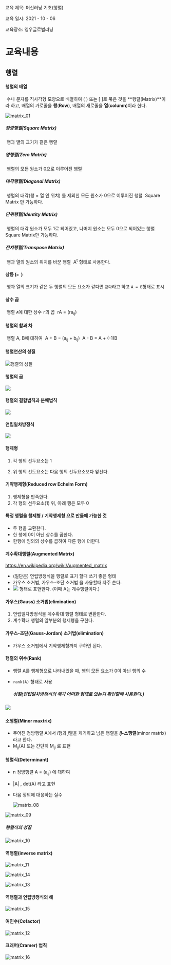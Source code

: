  교육 제목: 머신러닝 기초(행렬)

교육 일시: 2021 - 10 - 06

교육장소: 영우글로벌러닝

# 교육내용

## 행렬

#### 행렬의 배열

​	수나 문자를 직사각형 모양으로 배열하여 (    ) 또는 [    ]로 묶은 것을 **행렬(Matrix)**이라 하고, 
배열의 가로줄을 **행**(**Row**), 배열의 새로줄을 **열**(**column**)이라 한다. 

![matrix_01](img/matrix_01.PNG)

##### 정방행렬(Square Matrix)

​	행과 열의 크기가 같은 행렬

##### 영행렬(Zero Matrix)

​	행렬의 모든 원소가 0으로 이루어진 행렬

##### 대각행렬(Diagonal Matrix)

​	행렬의 대각(행 = 열 인 위치) 를 제외한 모든 원소가 0으로 이루어진 행렬
​	Square Matrix 만 가능하다. 

##### 단위행렬(Identity Matrix)

​	행렬의 대각 원소가 모두 1로 되어있고, 나머지 원소는 모두 0으로 되어있는 행렬
​	Square Matrix만 가능하다. 

##### 전치행렬(Transpose Matrix)

​	행과 열의 원소의 위치를 바꾼 행렬 
​	A<sup>t</sup> 형태로 사용한다. 

#### 상등 (`= `)

​	행과 열의 크기가 같은 두 행렬의 모든 요소가 같다면 `같다`라고 하고 `A = B`형태로 표시

#### 상수 곱

​	행렬 `A`에 대한 상수 `r`의 곱
​		rA = (ra<sub>ij</sub>) 

#### 행렬의 합과 차

​		행렬 A, B에 대하여
​		A + B = (a<sub>ij</sub> + b<sub>ij</sub>)
​		A - B = A + (-1)B

#### 행렬연산의 성질

![행렬의 성질](img/matrix_02.PNG) 

#### 행렬의 곱

![](img/matrix_03.PNG) 

#### 행렬의 결합법칙과 분배법칙

 ![](img/matrix_04.PNG)

#### 연립일차방정식

 ![](img/matrix_05.PNG)





#### 행제형

  1. 각 행의 선두요소는 1

  2. 위 행의 선도요소는 다음 행의 선두요소보다 앞선다. 


#### 기약행제형(Reduced row Echelm Form)

  1. 행제형을 만족한다. 
  2. 각 행의 선두요소(1) 위, 아래 행은 모두 0



#### 특정 행렬을 행제형 / 기약행제형 으로 만들때 가능한 것

- 두 행을 교환한다. 
- 한 행에 0이 아닌 상수를 곱한다. 
- 한행에 임의의 상수를 곱하여 다른 행에 더한다. 



#### 계수확대행렬(Augmented Matrix)

https://en.wikipedia.org/wiki/Augmented_matrix

- (일단은) 연립방정식을 행렬로 표기 할때 쓰기 좋은 형태
- 가우스 소거법, 가우스-조단 소거법 을 사용할때 자주 쓴다. 
-  ![](img/matrix_06.svg) 형태로 표현한다. 
  (이때 A는 계수행렬이다.)



#### 가우스(Gauss) 소거법(elimination)

1. 연립일차방정식을 계수확대 행렬 형태로 변환한다. 
2. 계수확대 행렬의 앞부분의 행제형을 구한다. 



#### 가우스-조단(Gauss-Jordan) 소거법(elimination)

- 가우스 소거법에서 기약행제형까지 구하면 된다. 



#### 행렬의 위수(Rank)

- 행렬 A를 행제형으로 나타내었을 때, 행의 모든 요소가 0이 아닌 행의 수

- `rank(A)` 형태로 사용

  ##### 성질(연립일차방정식의 해가 어떠한 형태로 있는지 확인할때 사용한다.)

![](img/matrix_07.PNG) 

### 

#### 소행렬(Minor maxtrix)

- 주어진 정방행렬 A에서 *i*행과 *j*열을 제거하고 남은 행렬을 ***ij*-소행렬**(minor matrix) 라고 한다. 
- M<sub>*ij*</sub>(A) 또는 간단히 M<sub>*ij*</sub> 로 표현

#### 행렬식(Determinant)

- n 정방행렬 A = (a<sub>*ij*</sub>) 에 대하여
- |A| ,   det(A) 라고 표현

- 다음 정의에 대응하는 실수

  ![matrix_08](img/matrix_08.png) 

![matrix_09](img/matrix_09.png) 

##### 행렬식의 성질

![matrix_10](img/matrix_10.png) 







#### 역행렬(inverse matrix) 

![matrix_11](img/matrix_11.png) 

![matrix_14](C:/Users/KDH/Documents/kdh/img/matrix_14.png)

![matrix_13](C:/Users/KDH/Documents/kdh/img/matrix_13.png)

#### 역행렬과 연립방정식의 해

![matrix_15](img/matrix_15.png)





#### 여인수(Cofactor)

![matrix_12](img/matrix_12.png) 







#### 크래머(Cramer) 법칙

![matrix_16](img/matrix_16.png)
